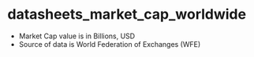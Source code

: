 # datasheets_market_cap_worldwide

- Market Cap value is in Billions, USD
- Source of data is World Federation of Exchanges (WFE)
